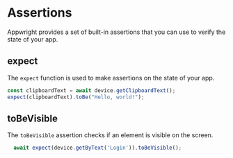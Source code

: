 # Assertions

Appwright provides a set of built-in assertions that you can use to verify the state of your app.

## expect

The `expect` function is used to make assertions on the state of your app.

```ts
const clipboardText = await device.getClipboardText();
expect(clipboardText).toBe("Hello, world!");
```

## toBeVisible

The `toBeVisible` assertion checks if an element is visible on the screen.

```ts
  await expect(device.getByText('Login')).toBeVisible();
```

